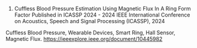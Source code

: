 

1. Cuffless Blood Pressure Estimation Using Magnetic Flux In A Ring Form Factor
  Published in ICASSP 2024 - 2024 IEEE International Conference on Acoustics, Speech and Signal Processing (ICASSP), 2024

  Cuffless Blood Pressure, Wearable Devices, Smart Ring, Hall Sensor, Magnetic Flux.
  https://ieeexplore.ieee.org/document/10445982
